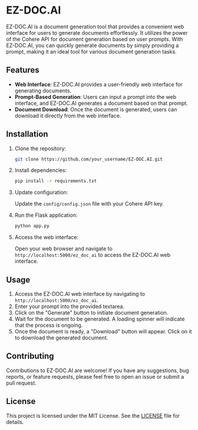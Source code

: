 # EZ-DOC.AI

EZ-DOC.AI is a document generation tool that provides a convenient web interface for users to generate documents effortlessly. It utilizes the power of the Cohere API for document generation based on user prompts. With EZ-DOC.AI, you can quickly generate documents by simply providing a prompt, making it an ideal tool for various document generation tasks.

## Features

- **Web Interface**: EZ-DOC.AI provides a user-friendly web interface for generating documents.
- **Prompt-Based Generation**: Users can input a prompt into the web interface, and EZ-DOC.AI generates a document based on that prompt.
- **Document Download**: Once the document is generated, users can download it directly from the web interface.

## Installation

1. Clone the repository:

   ```bash
   git clone https://github.com/your_username/EZ-DOC.AI.git
   ```

2. Install dependencies:

   ```bash
   pip install -r requirements.txt
   ```

3. Update configuration:

   Update the `config/config.json` file with your Cohere API key.

4. Run the Flask application:

   ```bash
   python app.py
   ```

5. Access the web interface:

   Open your web browser and navigate to `http://localhost:5000/ez_doc_ai` to access the EZ-DOC.AI web interface.

## Usage

1. Access the EZ-DOC.AI web interface by navigating to `http://localhost:5000/ez_doc_ai`.
2. Enter your prompt into the provided textarea.
3. Click on the "Generate" button to initiate document generation.
4. Wait for the document to be generated. A loading spinner will indicate that the process is ongoing.
5. Once the document is ready, a "Download" button will appear. Click on it to download the generated document.

## Contributing

Contributions to EZ-DOC.AI are welcome! If you have any suggestions, bug reports, or feature requests, please feel free to open an issue or submit a pull request.

## License

This project is licensed under the MIT License. See the [LICENSE](LICENSE) file for details.

